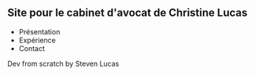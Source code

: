 ## Site pour le cabinet d'avocat de Christine Lucas
- Présentation
- Expérience
- Contact

Dev from scratch by Steven Lucas
